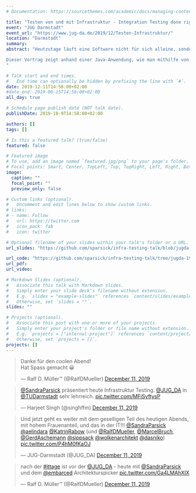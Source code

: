 ```yaml
---
# Documentation: https://sourcethemes.com/academic/docs/managing-content/

title: "Testen von und mit Infrastruktur - Integration Testing done right ;)"
event: "JUG Darmstadt"
event_url: "https://www.jug-da.de/2019/12/Testen-Infrastruktur/"
location: "Darmstadt"
summary:
abstract: "Heutzutage läuft eine Software nicht für sich alleine, sondern agiert mit Anderen. Die Kommunikation erfolgt meist über verschiedene Protokolle, sprich über verschiedene Infrastruktur-Komponenten. Gerade beim Testen stellt sich die Frage, wie kann der Entwickler Tests so schreiben, dass sie von einem bestimmten Infrastruktur-Setup unabhängig sind. Meistens gelingt es nicht und dann wird dieser Teil der Software erst spät bei den End-2-End-Tests geprüft. Doch gerade mit Microservices und dem Paradigma 'Wenn etwas schiefläuft, dann so schnell wie möglich' möchte der Entwickler schon zu einem früheren Testzeitpunkt, z. B. bei Entwicklertests, erfahren, wenn bei diesem Teil der Software etwas schiefläuft. Zudem macht die Infrastruktur nicht beim Anwendungscode halt. Mittlerweile wird die Infrastruktur immer mehr mithilfe von Code (Provisionierungsskripte, Dockerfiles, (Shell-)Skripte etc.) beschrieben und automatisiert. Auch bei diesem Code möchte der Entwickler sicher gehen können, dass er so funktioniert wie erwartet.

Dieser Vortrag zeigt anhand einer Java-Anwendung, wie man mithilfe von 3rd-Party-Libraries die Infrastruktur in den Tests der Anwendung einbinden kann, ohne sich gleich von einer bestimmten Infrastruktur abhängig zu machen. Darüber hinaus, wird darauf eingegangen, wie die Qualität des Infrastruktur-Codes gesichert werden kann, angefangen bei klassischen Provisionierungswerkzeugen bis hin zu Container.
"

# Talk start and end times.
#   End time can optionally be hidden by prefixing the line with `#`.
date: 2019-12-11T14:58:00+02:00
#date_end: 2019-06-15T14:58:00+02:00
all_day: true

# Schedule page publish date (NOT talk date).
publishDate: 2019-10-9T14:58:00+02:00

authors: []
tags: []

# Is this a featured talk? (true/false)
featured: false

# Featured image
# To use, add an image named `featured.jpg/png` to your page's folder.
# Focal points: Smart, Center, TopLeft, Top, TopRight, Left, Right, BottomLeft, Bottom, BottomRight.
image:
  caption: ""
  focal_point: ""
  preview_only: false

# Custom links (optional).
#   Uncomment and edit lines below to show custom links.
# links:
# - name: Follow
#   url: https://twitter.com
#   icon_pack: fab
#   icon: twitter

# Optional filename of your slides within your talk's folder or a URL.
url_slides: "https://github.com/sparsick/infra-testing-talk/blob/jugda-19/slides/2019.12%20-%20JUG%20Darmstadt%20-%20Testen%20von%20und%20mit%20Infrastruktur.pdf"

url_code: "https://github.com/sparsick/infra-testing-talk/tree/jugda-19"
url_pdf:
url_video:

# Markdown Slides (optional).
#   Associate this talk with Markdown slides.
#   Simply enter your slide deck's filename without extension.
#   E.g. `slides = "example-slides"` references `content/slides/example-slides.md`.
#   Otherwise, set `slides = ""`.
slides: ""

# Projects (optional).
#   Associate this post with one or more of your projects.
#   Simply enter your project's folder or file name without extension.
#   E.g. `projects = ["internal-project"]` references `content/project/deep-learning/index.md`.
#   Otherwise, set `projects = []`.
projects: []
---
```


<blockquote class="twitter-tweet" data-conversation="none" data-cards="hidden" data-partner="tweetdeck"><p lang="de" dir="ltr">Danke für den coolen Abend!<br>Hat Spass gemacht 😀</p>&mdash; Ralf D. Müller™ (@RalfDMueller) <a href="https://twitter.com/RalfDMueller/status/1204880724412846080?ref_src=twsrc%5Etfw">December 11, 2019</a></blockquote>
<script async src="https://platform.twitter.com/widgets.js" charset="utf-8"></script>


<blockquote class="twitter-tweet" data-partner="tweetdeck"><p lang="de" dir="ltr"><a href="https://twitter.com/SandraParsick?ref_src=twsrc%5Etfw">@SandraParsick</a> präsentiert heute Infrastruktur Testing. <a href="https://twitter.com/JUG_DA?ref_src=twsrc%5Etfw">@JUG_DA</a> in <a href="https://twitter.com/TUDarmstadt?ref_src=twsrc%5Etfw">@TUDarmstadt</a> sehr lehrreich. <a href="https://t.co/MFiSyftysP">pic.twitter.com/MFiSyftysP</a></p>&mdash; Harjeet Singh (@singhffm) <a href="https://twitter.com/singhffm/status/1204836073643401216?ref_src=twsrc%5Etfw">December 11, 2019</a></blockquote>
<script async src="https://platform.twitter.com/widgets.js" charset="utf-8"></script>


<blockquote class="twitter-tweet" data-partner="tweetdeck"><p lang="de" dir="ltr">Und jetzt geht es weiter mit dem geselligen Teil des heutigen Abends, mit hohem Frauenanteil, und das in der IT!!! <a href="https://twitter.com/SandraParsick?ref_src=twsrc%5Etfw">@SandraParsick</a> <a href="https://twitter.com/aelindara?ref_src=twsrc%5Etfw">@aelindara</a> <a href="https://twitter.com/KatrinRabow?ref_src=twsrc%5Etfw">@KatrinRabow</a> (und <a href="https://twitter.com/RalfDMueller?ref_src=twsrc%5Etfw">@RalfDMueller</a>, <a href="https://twitter.com/MarcelBruch?ref_src=twsrc%5Etfw">@MarcelBruch</a>, <a href="https://twitter.com/GerdAschemann?ref_src=twsrc%5Etfw">@GerdAschemann</a> <a href="https://twitter.com/sippsack?ref_src=twsrc%5Etfw">@sippsack</a> <a href="https://twitter.com/wolkenarchitekt?ref_src=twsrc%5Etfw">@wolkenarchitekt</a> <a href="https://twitter.com/dasniko?ref_src=twsrc%5Etfw">@dasniko</a>) <a href="https://t.co/P4hM0fKaOJ">pic.twitter.com/P4hM0fKaOJ</a></p>&mdash; JUG-Darmstadt (@JUG_DA) <a href="https://twitter.com/JUG_DA/status/1204844415065509890?ref_src=twsrc%5Etfw">December 11, 2019</a></blockquote>
<script async src="https://platform.twitter.com/widgets.js" charset="utf-8"></script>


<blockquote class="twitter-tweet" data-partner="tweetdeck"><p lang="de" dir="ltr">nach der <a href="https://twitter.com/hashtag/ittage?src=hash&amp;ref_src=twsrc%5Etfw">#ittage</a> ist vor der <a href="https://twitter.com/JUG_DA?ref_src=twsrc%5Etfw">@JUG_DA</a> - heute mit <a href="https://twitter.com/SandraParsick?ref_src=twsrc%5Etfw">@SandraParsick</a> und dem <a href="https://twitter.com/embarced?ref_src=twsrc%5Etfw">@embarced</a> Architekturspicker <a href="https://t.co/Ga4LMAhXIX">pic.twitter.com/Ga4LMAhXIX</a></p>&mdash; Ralf D. Müller™ (@RalfDMueller) <a href="https://twitter.com/RalfDMueller/status/1204808222760210433?ref_src=twsrc%5Etfw">December 11, 2019</a></blockquote>
<script async src="https://platform.twitter.com/widgets.js" charset="utf-8"></script>
